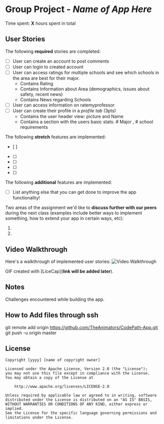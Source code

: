 # Group Project  - *Name of App Here*

Time spent: **X** hours spent in total

## User Stories

The following **required** stories are completed:

- [ ] User can create an account to post comments 
- [ ] User can login to created account
- [ ] User can access ratings for multiple schools and see which schools in the area are best for their major.
   - Contains Rating 
   - Contains Information about Area (demographics, issues about safety, recent news) 
   - Contains News regarding Schools 
- [ ] User can access information on ratemyprofessor
- [ ] User can create their profile in a *profile tab* (3pts)
   - Contains the user header view: picture and Name
   - Contains a section with the users basic stats: # Major , # school requirements

The following **stretch** features are implemented:
- [ ] 
- [ ]
- [ ] 
- [ ] 
- [ ] 

The following **additional** features are implemented:

- [ ] List anything else that you can get done to improve the app functionality!

Two areas of the assignment we'd like to **discuss further with our peers** during the next class 
(examples include better ways to implement something, how to extend your app in certain ways, etc):

1.
2.


## Video Walkthrough

Here's a walkthrough of implemented user stories:
<img src='http://i.imgur.com/link/to/your/gif/file.gif' title='Video Walkthrough' width='' alt='Video Walkthrough' />


GIF created with [LiceCap](**link will be added later**).

## Notes

Challenges encountered while building the app.


## How to Add files through ssh
git remote add origin https://github.com/TheAnimators/CodePath-App.git
git push -u origin master

## License

    Copyright [yyyy] [name of copyright owner]

    Licensed under the Apache License, Version 2.0 (the "License");
    you may not use this file except in compliance with the License.
    You may obtain a copy of the License at

        http://www.apache.org/licenses/LICENSE-2.0

    Unless required by applicable law or agreed to in writing, software
    distributed under the License is distributed on an "AS IS" BASIS,
    WITHOUT WARRANTIES OR CONDITIONS OF ANY KIND, either express or implied.
    See the License for the specific language governing permissions and
    limitations under the License.